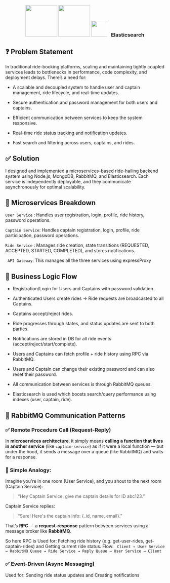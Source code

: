 <p align="center">
  <img src="https://upload.wikimedia.org/wikipedia/commons/d/d9/Node.js_logo.svg" width="100" />
  <img src="https://upload.wikimedia.org/wikipedia/commons/7/71/RabbitMQ_logo.svg" width="100" />
  <img src="https://avatars.githubusercontent.com/u/6764390?s=48&v=4" width="50"/>
  <span style="font-size:16px; margin-left:8px;"><strong>Elasticsearch</strong></span>
</p>


## ❓ Problem Statement
In traditional ride-booking platforms, scaling and maintaining tightly coupled services leads to bottlenecks in performance, code complexity, and deployment delays. There’s a need for:

- A scalable and decoupled system to handle user and captain management, ride lifecycle, and real-time updates.

- Secure authentication and password management for both users and captains.

- Efficient communication between services to keep the system responsive.

- Real-time ride status tracking and notification updates.

- Fast search and filtering across users, captains, and rides.


## ✅ Solution
I designed and implemented a microservices-based ride-hailing backend system using Node.js, MongoDB, RabbitMQ, and Elasticsearch. Each service is independently deployable, and they communicate asynchronously for optimal scalability.

## 🧩 Microservices Breakdown
`User Service` : Handles user registration, login, profile, ride history, password operations.

`Captain Service`: Handles captain registration, login, profile, ride participation, password operations.

`Ride Service` : Manages ride creation, state transitions (REQUESTED, ACCEPTED, STARTED, COMPLETED), and stores notifications.

` API Gateway`: This manages all the three services using expressProxy

## 🔄 Business Logic Flow
- Registration/Login for Users and Captains with password validation.

- Authenticated Users create rides → Ride requests are broadcasted to all Captains.

- Captains accept/reject rides.

- Ride progresses through states, and status updates are sent to both parties.

- Notifications are stored in DB for all ride events (accept/reject/start/complete).

- Users and Captains can fetch profile + ride history using RPC via RabbitMQ.

- Users and Captain can change their existing password and can also reset their password.

- All communication between services is through RabbitMQ queues.

- Elasticsearch is used which boosts search/query performance using indexes (user, captain, ride).

## 🔀 RabbitMQ Communication Patterns

### ✅ Remote Procedure Call (Request-Reply)

In **microservices architecture**, it simply means **calling a function that lives in another service** (like `captain-service`) as if it were a local function — but under the hood, it sends a message over a queue (like RabbitMQ) and waits for a response.


### 🧠 Simple Analogy:

Imagine you're in one room (User Service), and you shout to the next room (Captain Service):

> “Hey Captain Service, give me captain details for ID abc123.”
> 

Captain Service replies:

> “Sure! Here's the captain info: {_id, name, email}.”
> 

That’s **RPC** — a **request-response** pattern between services using a message broker like **RabbitMQ**.

So here RPC is Used for: Fetching ride history (e.g. get-user-rides, get-captain-rides) and Getting current ride status.
Flow:
` Client → User Service → RabbitMQ Queue → Ride Service → Reply Queue → User Service → Client`
### ✅ Event-Driven (Async Messaging)

Used for: Sending ride status updates and Creating notifications

